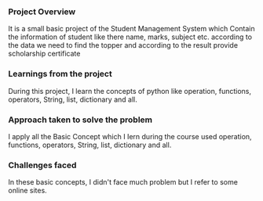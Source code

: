 ### Project Overview

 It is a small basic  project of the Student Management System which Contain the information of student like there name, marks, subject etc. according to the data we need to find the topper and according to the result provide scholarship certificate


### Learnings from the project

 During this project, I learn the concepts of python like operation, functions, operators,  String, list, dictionary and all. 


### Approach taken to solve the problem

 I apply all the Basic Concept which I Iern during the course used operation, functions, operators,  String, list, dictionary and all. 


### Challenges faced

 In these basic concepts, I didn't face much problem but I  refer to some online sites.


